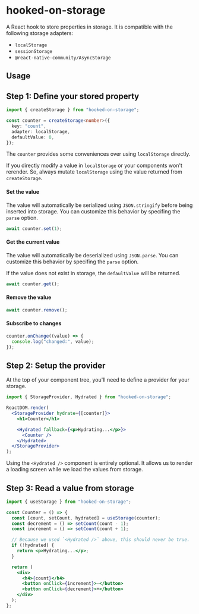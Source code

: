 # hooked-on-storage

A React hook to store properties in storage. It is compatible with the following storage adapters:

- `localStorage`
- `sessionStorage`
- `@react-native-community/AsyncStorage`

## Usage

## Step 1: Define your stored property

```typescript
import { createStorage } from "hooked-on-storage";

const counter = createStorage<number>({
  key: "count",
  adapter: localStorage,
  defaultValue: 0,
});
```

The `counter` provides some conveniences over using `localStorage` directly.

If you directly modify a value in `localStorage` or your components won't rerender. So, always mutate `localStorage` using the value returned from `createStorage`.

#### Set the value

The value will automatically be serialized using `JSON.stringify` before being inserted into storage. You can customize this behavior by specifing the `parse` option.

```typescript
await counter.set(1);
```

#### Get the current value

The value will automatically be deserialized using `JSON.parse`. You can customize this behavior by specifing the `parse` option.

If the value does not exist in storage, the `defaultValue` will be returned.

```typescript
await counter.get();
```

#### Remove the value

```typescript
await counter.remove();
```

#### Subscribe to changes

```typescript
counter.onChange((value) => {
  console.log("changed:", value);
});
```

## Step 2: Setup the provider

At the top of your component tree, you'll need to define a provider for your storage.

```jsx
import { StorageProvider, Hydrated } from "hooked-on-storage";

ReactDOM.render(
  <StorageProvider hydrate={[counter]}>
    <h1>Counter</h1>

    <Hydrated fallback={<p>Hydrating...</p>}>
      <Counter />
    </Hydrated>
  </StorageProvider>
);
```

Using the `<Hydrated />` component is entirely optional. It allows us to render
a loading screen while we load the values from storage.

## Step 3: Read a value from storage

```jsx
import { useStorage } from "hooked-on-storage";

const Counter = () => {
  const [count, setCount, hydrated] = useStorage(counter);
  const decrement = () => setCount(count - 1);
  const increment = () => setCount(count + 1);

  // Because we used `<Hydrated />` above, this should never be true.
  if (!hydrated) {
    return <p>Hydrating...</p>;
  }

  return (
    <div>
      <h4>{count}</h4>
      <button onClick={increment}>-</button>
      <button onClick={decrement}>+</button>
    </div>
  );
};
```
